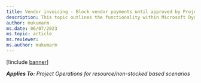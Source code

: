 ```yaml
---
title: Vendor invoicing - Block vendor payments until approved by Project manager
description: This topic outlines the functionality within Microsoft Dynamics 365 Project Operations that enables the blocking of vendor payments for vendor invoices until they are approved by the Project Manager.
author: mukumarm
ms.date: 06/07/2023
ms.topic: article
ms.reviewer:  
ms.author: mukumarm
---
```

[!include [banner](../../includes/dataverse-preview.md)]

_**Applies To:** Project Operations for resource/non-stocked based scenarios_

